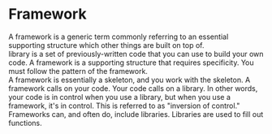 <h1>Framework</h1>
A framework is a generic term commonly referring to an essential supporting structure which other things are built on top of.<br>
library is a set of previously-written code that you can use to build your own code. A framework is a supporting structure that requires specificity. You must follow the pattern of the framework.
<br>
A framework is essentially a skeleton, and you work with the skeleton. A framework calls on your code. Your code calls on a library. In other words, your code is in control when you use a library, but when you use a framework, it's in control. This is referred to as "inversion of control."
Frameworks can, and often do, include libraries. Libraries are used to fill out functions.
<br>



